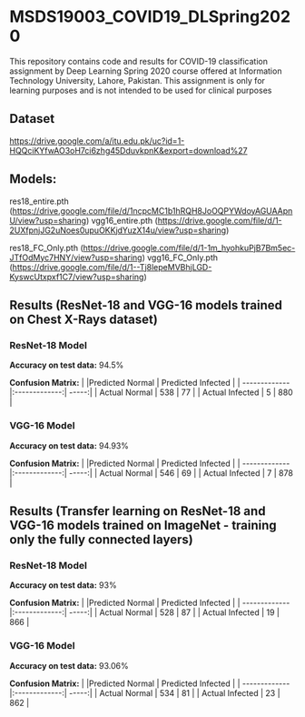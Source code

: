 # MSDS19003_COVID19_DLSpring2020

This repository contains code and results for COVID-19 classification assignment by Deep Learning Spring 2020 course offered at Information Technology University, Lahore, Pakistan. This assignment is only for learning purposes and is not intended to be used for clinical purposes

## Dataset
https://drive.google.com/a/itu.edu.pk/uc?id=1-HQQciKYfwAO3oH7ci6zhg45DduvkpnK&export=download%27

## Models:
res18_entire.pth (https://drive.google.com/file/d/1ncpcMC1b1hRQH8JoOQPYWdoyAGUAApnU/view?usp=sharing)
vgg16_entire.pth (https://drive.google.com/file/d/1-2UXfpnjJG2uNoes0upuOKKjdYuzX14u/view?usp=sharing)

res18_FC_Only.pth (https://drive.google.com/file/d/1-1m_hyohkuPjB7Bm5ec-JTfOdMyc7HNY/view?usp=sharing)
vgg16_FC_Only.pth (https://drive.google.com/file/d/1--Tj8lepeMVBhjLGD-KyswcUtxpxf1C7/view?usp=sharing)

## Results (ResNet-18 and VGG-16 models trained on Chest X-Rays dataset)

### ResNet-18 Model 

**Accuracy on test data:**
94.5%

**Confusion Matrix:**
|         |Predicted Normal        | Predicted Infected  |
| ------------- |:-------------:| -----:|
| Actual Normal      | 538 | 77 |
| Actual Infected      | 5      |   880 |

### VGG-16 Model
**Accuracy on test data:**
94.93%

**Confusion Matrix:**
|         |Predicted Normal        | Predicted Infected  |
| ------------- |:-------------:| -----:|
| Actual Normal      | 546 | 69 |
| Actual Infected      | 7      |   878 |


## Results (Transfer learning on ResNet-18 and VGG-16 models trained on ImageNet - training only the fully connected layers)

### ResNet-18 Model 

**Accuracy on test data:**
93%

**Confusion Matrix:**
|         |Predicted Normal        | Predicted Infected  |
| ------------- |:-------------:| -----:|
| Actual Normal      | 528 | 87 |
| Actual Infected      | 19      |   866 |

### VGG-16 Model
**Accuracy on test data:**
93.06%

**Confusion Matrix:**
|         |Predicted Normal        | Predicted Infected  |
| ------------- |:-------------:| -----:|
| Actual Normal      | 534 | 81 |
| Actual Infected      | 23      |   862 |
